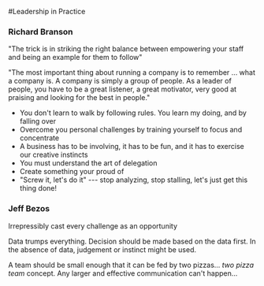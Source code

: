 #Leadership in Practice

<div class="col-md-5 divborder ">
    <div class = "innerdivborder">
        <h3>Richard Branson</h3>
        <p>
        "The trick is in striking the right balance between empowering your staff and being an example for them to follow"
        </p>
        <p>
        "The most important thing about running a company is to remember ... what a company is.  A company is simply a group of people.
        As a leader of people, you have to be a great listener, a great motivator, very good at praising and looking for the best in people."
        </p>
        <ul>
            <li>You don't learn to walk by following rules. You learn my doing, and by falling over</li>
            <li>Overcome you personal challenges by training yourself to focus and concentrate</li>
            <li>A business has to be involving, it has to be fun, and it has to exercise our creative instincts</li>
            <li>You must understand the art of delegation</li>
            <li>Create something your proud of</li>
            <li>"Screw it, let's do it" --- stop analyzing, stop stalling, let's just get this thing done!</li>
    </div>
</div>

<div class="col-md-5 divborder ">
    <div class = "innerdivborder">
        <h3>Jeff Bezos</h3>
        <p>Irrepressibly cast every challenge as an opportunity</p>
        <p>Data trumps everything.  Decision should be made based on the data first.  In the absence of data, judgement or instinct might be used. </p>
        <p>A team should be small enough that it can be fed by two pizzas... <i>two pizza team</i> concept.  Any larger and effective communication can't 
        happen...</p>
    </div>
</div>